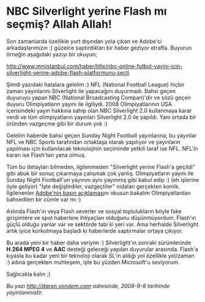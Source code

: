 # NBC Silverlight yerine Flash mı seçmiş? Allah Allah!
Son zamanlarda özellikle yurt dışından yola çıkan ve Adobe'ci
arkadaşlarımızın :) güzelce saptırdıkları bir haber geziyor etrafta.
Buyurun örneğin aşağıdaki yazıyı bir okuyun;

<http://www.mmistanbul.com/haber/title/nbc-online-futbol-yayini-icin-silverlight-yerine-adobe-flash-platformunu-secti>

Şimdi yazıdaki hatalara gelelim :) NFL (National Football League) hiçbir
zaman yayınlarını Silverlight ile yapacağını duyurmadı. Bahsi geçen
duyuruyu yapan NBC (National Broadcasting Compan)'dir ve sözü geçen
duyuru Olimpiyatların yayını ile ilgiliydi. 2008 Olimpiyatlarının USA
içerisindeki yayın hakkına sahip olan NBC Silverlight 2.0 kullanmaya
karar verdi ve tüm olimpiyatların yayınları Silverlight 2.0 ile yapıldı.
Yani ortada bir üründen vazgeçme gibi bir durum yok :)

Gelelim haberde bahsi geçen Sunday Night Football yayınlarına; bu
yayınlar NFL ve NBC Sports tarafından ortaklaşa olarak yapılıyor ve
yayınların yapılması için kullanılacak teknolojinin seçiminde yetkili
taraf ise NFL. NFL'in kararı ise Flash'tan yana olmuş.

Tüm bu detayları bilmeden, ilgilenmeden "Silverlight yerine Flash'a
geçildi" gibi abuk bir sonuç çıkarmaya çalışmak çok yanlış.
Olimpiyatların yayını ile Sunday Night Football'un yayınını aynı
yayınmış gibi kabul edip :) (eh işlerine öyle geliyor) "İşte
değiştirdiler, vazgeçtiler" nidaları gerçekten komik. İlgilenenler
[Adobe'nin basın
açıklaması](http://www.adobe.com/aboutadobe/pressroom/pressreleases/200809/090408AdobeNFL.html)nı
okusun bakalım Olimpiyatlardan bahsedilen bir cümle var mı :)

Aslında Flash'ın veya Flash severler ve sosyal toplulukların böyle fake
girişimlere ve spot haberlere ihtiyaçları olduğunu düşünmüyordum.
Flash'ın güçlü olduğu yanlar var ve sektörde tabi ki yeri var. Ama
herhalde Silverlight artık iyice korkutmaya başladı ki haberlerde
saptırmalar ortaya çıkıyor.

Bu arada yeni bir haber daha veriyim :) Silverlight'ın sonraki
sürümlerinde **H.264 MPEG 4** ve **AAC** desteği geleceği yapılan
duyurular arasında. Flash'a kıyasla bu kadar yeni bir teknoloji olarak
SL'in aldığı yol özellikle yol/zaman :) adına gerçekten muhteşem, işte
bu yüzden Microsoft'u seviyorum.

Sağlıcakla kalın ;)



*Bu yazi http://daron.yondem.com adresinde, 2008-9-8 tarihinde yayinlanmistir.*
